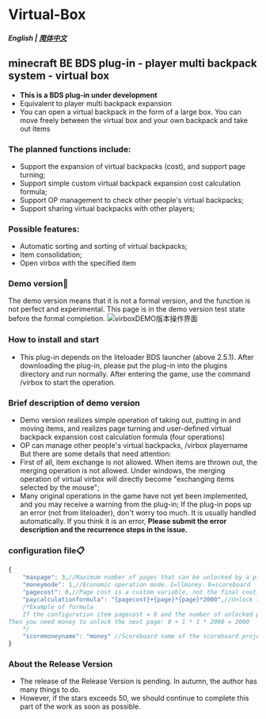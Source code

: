 # Virtual-Box
##### English | [简体中文](README_zh-cn.md)
## minecraft BE BDS plug-in - player multi backpack system - virtual box
- **This is a BDS plug-in under development**
- Equivalent to player multi backpack expansion
- You can open a virtual backpack in the form of a large box. You can move freely between the virtual box and your own backpack and take out items
### The planned functions include:
- Support the expansion of virtual backpacks (cost), and support page turning;
- Support simple custom virtual backpack expansion cost calculation formula;
- Support OP management to check other people's virtual backpacks;
- Support sharing virtual backpacks with other players;
### Possible features:
- Automatic sorting and sorting of virtual backpacks;
- Item consolidation;
- Open virbox with the specified item

### Demo version🎁
 The demo version means that it is not a formal version, and the function is not perfect and experimental. This page is in the demo version test state before the formal completion.
![virboxDEMO版本操作界面](https://user-images.githubusercontent.com/51207072/185733431-2ed6d0a6-cb8c-44fa-bf74-faa3ca226791.png)
### How to install and start
- This plug-in depends on the liteloader BDS launcher (above 2.5.1). After downloading the plug-in, please put the plug-in into the plugins directory and run normally. After entering the game, use the command /virbox to start the operation.
### Brief description of demo version
- Demo version realizes simple operation of taking out, putting in and moving items, and realizes page turning and user-defined virtual backpack expansion cost calculation formula (four operations)
- OP can manage other people's virtual backpacks, /virbox playername
 <br/>But there are some details that need attention:<br>
- First of all, item exchange is not allowed. When items are thrown out, the merging operation is not allowed. Under windows, the merging operation of virtual virbox will directly become "exchanging items selected by the mouse";
- Many original operations in the game have not yet been implemented, and you may receive a warning from the plug-in; If the plug-in pops up an error (not from liteloader), don't worry too much. It is usually handled automatically. If you think it is an error, **Please submit the error description and the recurrence steps in the issue.** 

### configuration file📋
```javascript
{
    "maxpage": 3,//Maximum number of pages that can be unlocked by a player
    "moneymode": 1,//Economic operation mode，1=llmoney，0=scoreboard
    "pagecost": 0,//Page cost is a custom variable, not the final cost.
    "paycalculationformula": "{pagecost}+{page}*{page}*2000",//Unlock the calculation formula that costs money on the next page. It supports four operations. If the formula is wrong, it will cause exceptions or even collapse
    /*Example of formula
    If the configuration item pagecost = 0 and the number of unlocked pages of the current player is page = 1,
Then you need money to unlock the next page: 0 + 1 * 1 * 2000 = 2000
    */
    "scoremoneyname": "money" //Scoreboard name of the scoreboard project for economic docking
}
```
### About the Release Version

- The release of the Release Version is pending. In autumn, the author has many things to do.
- However, if the stars exceeds 50, we should continue to complete this part of the work as soon as possible.




